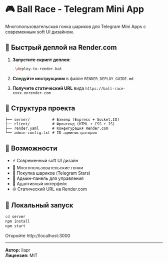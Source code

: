 # 🎮 Ball Race - Telegram Mini App

Многопользовательская гонка шариков для Telegram Mini Apps с современным soft UI дизайном.

## 🚀 Быстрый деплой на Render.com

1. **Запустите скрипт деплоя:**

   ```bash
   .\deploy-to-render.bat
   ```

2. **Следуйте инструкциям** в файле `RENDER_DEPLOY_GUIDE.md`

3. **Получите статический URL** вида `https://ball-race-xxxx.onrender.com`

## 📁 Структура проекта

```
├── server/          # Бэкенд (Express + Socket.IO)
├── client/          # Фронтенд (HTML + CSS + JS)
├── render.yaml      # Конфигурация Render.com
└── admin-config.txt # ID администраторов
```

## 🎯 Возможности

- ⚡ Современный soft UI дизайн
- 🏁 Многопользовательские гонки
- 🎱 Покупка шариков (Telegram Stars)
- 👑 Админ-панель для управления
- 📱 Адаптивный интерфейс
- 🌐 Статический URL на Render.com

## 🔧 Локальный запуск

```bash
cd server
npm install
npm start
```

Откройте http://localhost:3000

---

**Автор:** ilapr  
**Лицензия:** MIT
